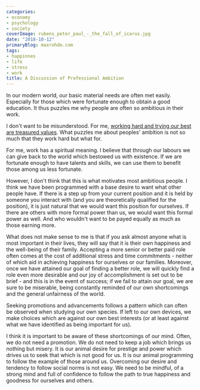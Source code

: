 ```yaml
---
categories:
- economy
- psychology
- society
coverImage: rubens_peter_paul_-_the_fall_of_icarus.jpg
date: "2018-10-12"
primaryBlog: maxrohde.com
tags:
- happinnes
- life
- stress
- work
title: A Discussion of Professional Ambition
---
```


In our modern world, our basic material needs are often met easily. Especially for those which were fortunate enough to obtain a good education. It thus puzzles me why people are often so ambitious in their work.

I don't want to be misunderstood. For me, [working hard and trying our best are treasured values](https://maxrohde.com/2018/08/20/eight-virtues-which-seem-not-all-that-bad/). What puzzles me about peoples' ambition is not so much that they work hard but what for.

For me, work has a spiritual meaning. I believe that through our labours we can give back to the world which bestowed us with existence. If we are fortunate enough to have talents and skills, we can use them to benefit those among us less fortunate.

However, I don't think that this is what motivates most ambitious people. I think we have been programmed with a base desire to want what other people have. If there is a step up from your current position and it is held by someone you interact with (and you are theoretically qualified for the position), it is just natural that we would want this position for ourselves. If there are others with more formal power than us, we would want this formal power as well. And who wouldn't want to be payed equally as much as those earning more.

What does not make sense to me is that if you ask almost anyone what is most important in their lives, they will say that it is their own happiness and the well-being of their family. Accepting a more senior or better paid role often comes at the cost of additional stress and time commitments - neither of which aid in achieving happiness for ourselves or our families. Moreover, once we have attained our goal of finding a better role, we will quickly find a role even more desirable and our joy of accomplishment is set out to be brief - and this is in the event of success; if we fail to attain our goal, we are sure to be miserable, being constantly reminded of our own shortcomings and the general unfairness of the world.

Seeking promotions and advancements follows a pattern which can often be observed when studying our own species. If left to our own devices, we make choices which are against our own best interests (or at least against what we have identified as being important for us).

I think it is important to be aware of these shortcomings of our mind. Often, we do not need a promotion. We do not need to keep a job which brings us nothing but misery. It is our animal desire for prestige and power which drives us to seek that which is not good for us. It is our animal programming to follow the example of those around us. Overcoming our desire and tendency to follow social norms is not easy. We need to be mindful, of a strong mind and full of confidence to follow the path to true happiness and goodness for ourselves and others.